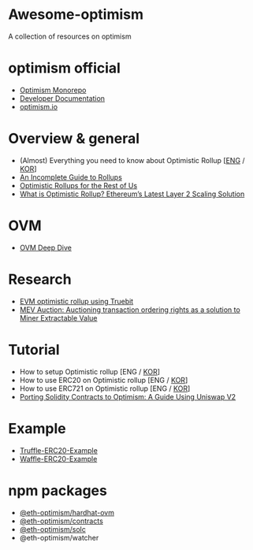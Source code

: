 # Awesome-optimism
A collection of resources on optimism

# optimism official

* [Optimism Monorepo](https://github.com/ethereum-optimism/optimism)
* [Developer Documentation](https://community.optimism.io/docs/)
* [optimism.io](https://optimism.io/) 

# Overview & general

* (Almost) Everything you need to know about Optimistic Rollup [[ENG](https://research.paradigm.xyz/rollups) / [KOR](https://medium.com/onther-tech/almost-everything-you-need-to-know-about-optimistic-rollup-aa4eea74c2ad)]
* [An Incomplete Guide to Rollups](https://vitalik.ca/general/2021/01/05/rollup.html)
* [Optimistic Rollups for the Rest of Us](https://coinmarketcap.com/alexandria/article/optimistic-rollups-for-the-rest-of-us)
* [What is Optimistic Rollup? Ethereum’s Latest Layer 2 Scaling Solution](https://ethgasstation.info/blog/what-is-optimistic-rollup-ethereums-latest-layer-2-scaling-solution/)

# OVM

* [OVM Deep Dive](https://medium.com/ethereum-optimism/ovm-deep-dive-a300d1085f52)

# Research

* [EVM optimistic rollup using Truebit](https://ethresear.ch/t/evm-optimistic-rollup-using-truebit/9318)
* [MEV Auction: Auctioning transaction ordering rights as a solution to Miner Extractable Value](https://ethresear.ch/t/mev-auction-auctioning-transaction-ordering-rights-as-a-solution-to-miner-extractable-value/6788)

# Tutorial

* How to setup Optimistic rollup [ENG / [KOR](https://medium.com/onther-tech/%EC%98%B5%ED%8B%B0%EB%AF%B8%EC%8A%A4%ED%8B%B1-%EB%A1%A4%EC%97%85-%EC%82%AC%EC%9A%A9%ED%95%98%EA%B8%B0-390cd737c02f)]
* How to use ERC20 on Optimistic rollup [ENG / [KOR](https://medium.com/onther-tech/%EC%98%B5%ED%8B%B0%EB%AF%B8%EC%8A%A4%ED%8B%B1-%EB%A1%A4%EC%97%85%EC%97%90%EC%84%9C-erc20-%EC%82%AC%EC%9A%A9%ED%95%98%EA%B8%B0-bc774f94d8b3)]
* How to use ERC721 on Optimistic rollup [ENG / [KOR](https://medium.com/onther-tech/%EC%98%B5%ED%8B%B0%EB%AF%B8%EC%8A%A4%ED%8B%B1-%EB%A1%A4%EC%97%85%EC%97%90%EC%84%9C-erc721-%EC%82%AC%EC%9A%A9%ED%95%98%EA%B8%B0-bb647362ec5d)]
* [Porting Solidity Contracts to Optimism: A Guide Using Uniswap V2](https://github.com/ScopeLift/ovm-uniswap-v2-core#porting-solidity-contracts-to-optimism-a-guide-using-uniswap-v2)



# Example

* [Truffle-ERC20-Example](https://github.com/ethereum-optimism/Waffle-ERC20-Example)
* [Waffle-ERC20-Example](https://github.com/ethereum-optimism/Waffle-ERC20-Example)

# npm packages

* [@eth-optimism/hardhat-ovm](https://github.com/ethereum-optimism/optimism/tree/master/packages/hardhat-ovm) 
* [@eth-optimism/contracts](https://github.com/ethereum-optimism/optimism/tree/master/packages/contracts) 
* [@eth-optimism/solc](https://github.com/ethereum-optimism/solc-js)
* @eth-optimism/watcher
